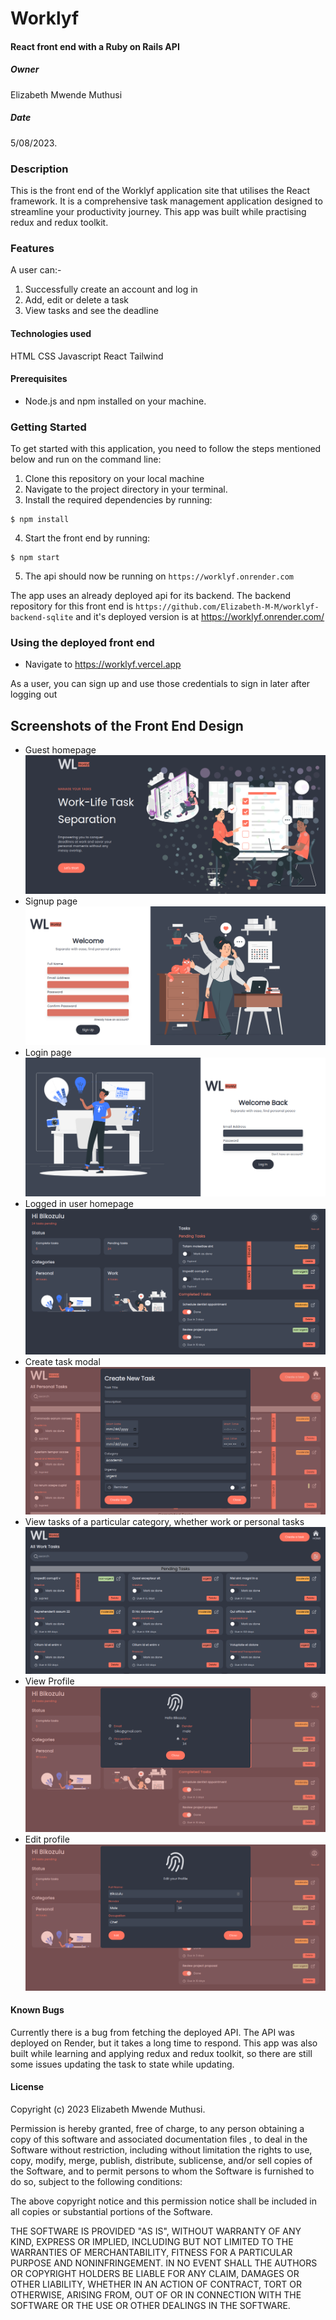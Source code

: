 # Worklyf

#### React front end with a Ruby on Rails API

##### Owner

Elizabeth Mwende Muthusi

##### Date

5/08/2023.

### Description
This is the front end of the Worklyf application site that utilises the React framework. It is a comprehensive task management application designed to streamline your productivity journey. This app was built while practising redux and redux toolkit.

### Features

A user can:-

1. Successfully create an account and log in
2. Add, edit or delete a task
3. View tasks and see the deadline


#### Technologies used

HTML
CSS
Javascript
React
Tailwind

#### Prerequisites

- Node.js and npm installed on your machine.

### Getting Started

To get started with this application, you need to follow the steps mentioned below and run on the command line:

1. Clone this repository on your local machine
2. Navigate to the project directory in your terminal.
3. Install the required dependencies by running:

```console
$ npm install
```

4. Start the front end by running:

```console
$ npm start
```

5. The api should now be running on `https://worklyf.onrender.com`

The app uses an already deployed api for its backend. The backend repository for this front end is `https://github.com/Elizabeth-M-M/worklyf-backend-sqlite` and it's deployed version is at https://worklyf.onrender.com/

### Using the deployed front end
- Navigate to https://worklyf.vercel.app

As a user, you can sign up and use those credentials to sign in later after logging out

## Screenshots of the Front End Design

- Guest homepage
  ![alt text](./public/images/WorkLyf(6).png "WorkLyf")
- Signup page
  ![alt text](./public/images/WorkLyf(8).png "WorkLyf")
- Login page
  ![alt text](./public/images/WorkLyf(7).png "WorkLyf")
- Logged in user homepage
  ![alt text](./public/images/WorkLyf(4).png "WorkLyf")
- Create task modal
  ![alt text](./public/images/WorkLyf.png "WorkLyf")
- View tasks of a particular category, whether work or personal tasks
  ![alt text](./public/images/WorkLyf(3).png "WorkLyf")
- View Profile
  ![alt text](./public/images/WorkLyf(2).png "WorkLyf")
- Edit profile
  ![alt text](./public/images/WorkLyf(1).png "WorkLyf")

#### Known Bugs

Currently there is a bug from fetching the deployed API. The API was deployed on Render, but it takes a long time to respond. This app was also built while learning and applying redux and redux toolkit, so there are still some issues updating the task to state while updating.

#### License

Copyright (c) 2023 Elizabeth Mwende Muthusi.

Permission is hereby granted, free of charge, to any person obtaining a copy of this software and associated documentation files , to deal in the Software without restriction, including without limitation the rights to use, copy, modify, merge, publish, distribute, sublicense, and/or sell copies of the Software, and to permit persons to whom the Software is furnished to do so, subject to the following conditions:

The above copyright notice and this permission notice shall be included in all copies or substantial portions of the Software.

THE SOFTWARE IS PROVIDED "AS IS", WITHOUT WARRANTY OF ANY KIND, EXPRESS OR IMPLIED, INCLUDING BUT NOT LIMITED TO THE WARRANTIES OF MERCHANTABILITY, FITNESS FOR A PARTICULAR PURPOSE AND NONINFRINGEMENT. IN NO EVENT SHALL THE AUTHORS OR COPYRIGHT HOLDERS BE LIABLE FOR ANY CLAIM, DAMAGES OR OTHER LIABILITY, WHETHER IN AN ACTION OF CONTRACT, TORT OR OTHERWISE, ARISING FROM, OUT OF OR IN CONNECTION WITH THE SOFTWARE OR THE USE OR OTHER DEALINGS IN THE SOFTWARE.